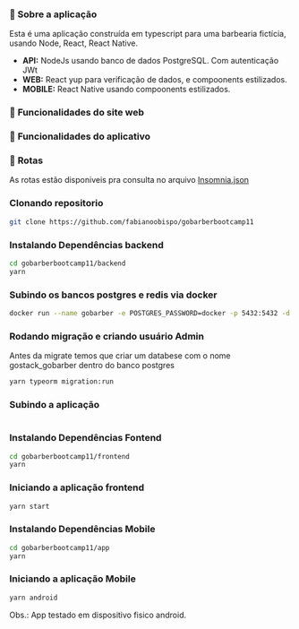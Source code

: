 
### :rocket: Sobre a aplicação

Esta é uma aplicação construída em typescript para uma barbearia  fictícia, usando Node, React, React Native.

- **API:** NodeJs usando banco de dados PostgreSQL. Com autenticação JWt 
- **WEB:** React yup para verificação de dados, e compoonents estilizados.
- **MOBILE:** React Native usando compoonents estilizados.

### :bookmark_tabs: **Funcionalidades do site web**

### :bookmark_tabs: **Funcionalidades do aplicativo**


### :bookmark_tabs: **Rotas**
As rotas estão disponiveis pra consulta no arquivo <a href="https://github.com/fabianoobispo/gobarberbootcamp11/blob/master/backend/Insomnia_2020-04-16.json" target="_blank" alt="Rotas">Insomnia.json</a>

### Clonando repositorio
```sh 
git clone https://github.com/fabianoobispo/gobarberbootcamp11
```

### Instalando Dependências backend
```sh
cd gobarberbootcamp11/backend
yarn

```

### Subindo os bancos postgres e redis via docker 
```sh
docker run --name gobarber -e POSTGRES_PASSWORD=docker -p 5432:5432 -d postgres

```
 

### Rodando migração e criando usuário Admin
Antes da migrate temos que criar um databese com o nome gostack_gobarber dentro do banco postgres
```sh
yarn typeorm migration:run

```

### Subindo a aplicação
```sh

```



### Instalando Dependências Fontend
```sh
cd gobarberbootcamp11/frontend
yarn
```

### Iniciando a aplicação frontend
```sh
yarn start
```
 



### Instalando Dependências Mobile
```sh
cd gobarberbootcamp11/app
yarn
```

### Iniciando a aplicação Mobile
```sh
yarn android
```
Obs.: App testado em dispositivo fisico android.
 
